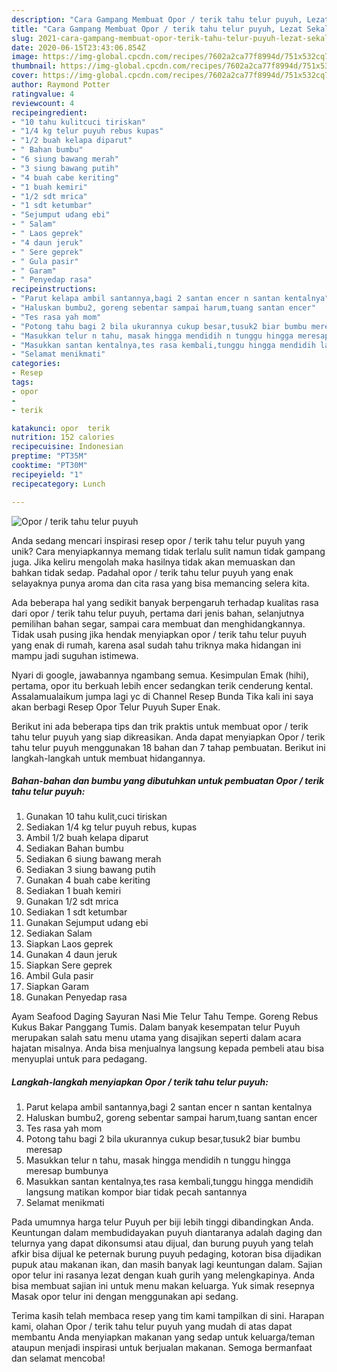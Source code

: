 ```yaml
---
description: "Cara Gampang Membuat Opor / terik tahu telur puyuh, Lezat Sekali"
title: "Cara Gampang Membuat Opor / terik tahu telur puyuh, Lezat Sekali"
slug: 2021-cara-gampang-membuat-opor-terik-tahu-telur-puyuh-lezat-sekali
date: 2020-06-15T23:43:06.854Z
image: https://img-global.cpcdn.com/recipes/7602a2ca77f8994d/751x532cq70/opor-terik-tahu-telur-puyuh-foto-resep-utama.jpg
thumbnail: https://img-global.cpcdn.com/recipes/7602a2ca77f8994d/751x532cq70/opor-terik-tahu-telur-puyuh-foto-resep-utama.jpg
cover: https://img-global.cpcdn.com/recipes/7602a2ca77f8994d/751x532cq70/opor-terik-tahu-telur-puyuh-foto-resep-utama.jpg
author: Raymond Potter
ratingvalue: 4
reviewcount: 4
recipeingredient:
- "10 tahu kulitcuci tiriskan"
- "1/4 kg telur puyuh rebus kupas"
- "1/2 buah kelapa diparut"
- " Bahan bumbu"
- "6 siung bawang merah"
- "3 siung bawang putih"
- "4 buah cabe keriting"
- "1 buah kemiri"
- "1/2 sdt mrica"
- "1 sdt ketumbar"
- "Sejumput udang ebi"
- " Salam"
- " Laos geprek"
- "4 daun jeruk"
- " Sere geprek"
- " Gula pasir"
- " Garam"
- " Penyedap rasa"
recipeinstructions:
- "Parut kelapa ambil santannya,bagi 2 santan encer n santan kentalnya"
- "Haluskan bumbu2, goreng sebentar sampai harum,tuang santan encer"
- "Tes rasa yah mom"
- "Potong tahu bagi 2 bila ukurannya cukup besar,tusuk2 biar bumbu meresap"
- "Masukkan telur n tahu, masak hingga mendidih n tunggu hingga meresap bumbunya"
- "Masukkan santan kentalnya,tes rasa kembali,tunggu hingga mendidih langsung matikan kompor biar tidak pecah santannya"
- "Selamat menikmati"
categories:
- Resep
tags:
- opor
- 
- terik

katakunci: opor  terik 
nutrition: 152 calories
recipecuisine: Indonesian
preptime: "PT35M"
cooktime: "PT30M"
recipeyield: "1"
recipecategory: Lunch

---
```



![Opor / terik tahu telur puyuh](https://img-global.cpcdn.com/recipes/7602a2ca77f8994d/751x532cq70/opor-terik-tahu-telur-puyuh-foto-resep-utama.jpg)

Anda sedang mencari inspirasi resep opor / terik tahu telur puyuh yang unik? Cara menyiapkannya memang tidak terlalu sulit namun tidak gampang juga. Jika keliru mengolah maka hasilnya tidak akan memuaskan dan bahkan tidak sedap. Padahal opor / terik tahu telur puyuh yang enak selayaknya punya aroma dan cita rasa yang bisa memancing selera kita.

Ada beberapa hal yang sedikit banyak berpengaruh terhadap kualitas rasa dari opor / terik tahu telur puyuh, pertama dari jenis bahan, selanjutnya pemilihan bahan segar, sampai cara membuat dan menghidangkannya. Tidak usah pusing jika hendak menyiapkan opor / terik tahu telur puyuh yang enak di rumah, karena asal sudah tahu triknya maka hidangan ini mampu jadi suguhan istimewa.

Nyari di google, jawabannya ngambang semua. Kesimpulan Emak (hihi), pertama, opor itu berkuah lebih encer sedangkan terik cenderung kental. Assalamualaikum jumpa lagi yc di Channel Resep Bunda Tika kali ini saya akan berbagi Resep Opor Telur Puyuh Super Enak.


Berikut ini ada beberapa tips dan trik praktis untuk membuat opor / terik tahu telur puyuh yang siap dikreasikan. Anda dapat menyiapkan Opor / terik tahu telur puyuh menggunakan 18 bahan dan 7 tahap pembuatan. Berikut ini langkah-langkah untuk membuat hidangannya.

<!--inarticleads1-->

##### Bahan-bahan dan bumbu yang dibutuhkan untuk pembuatan Opor / terik tahu telur puyuh:

1. Gunakan 10 tahu kulit,cuci tiriskan
1. Sediakan 1/4 kg telur puyuh rebus, kupas
1. Ambil 1/2 buah kelapa diparut
1. Sediakan  Bahan bumbu
1. Sediakan 6 siung bawang merah
1. Sediakan 3 siung bawang putih
1. Gunakan 4 buah cabe keriting
1. Sediakan 1 buah kemiri
1. Gunakan 1/2 sdt mrica
1. Sediakan 1 sdt ketumbar
1. Gunakan Sejumput udang ebi
1. Sediakan  Salam
1. Siapkan  Laos geprek
1. Gunakan 4 daun jeruk
1. Siapkan  Sere geprek
1. Ambil  Gula pasir
1. Siapkan  Garam
1. Gunakan  Penyedap rasa


Ayam Seafood Daging Sayuran Nasi Mie Telur Tahu Tempe. Goreng Rebus Kukus Bakar Panggang Tumis. Dalam banyak kesempatan telur Puyuh merupakan salah satu menu utama yang disajikan seperti dalam acara hajatan misalnya. Anda bisa menjualnya langsung kepada pembeli atau bisa menyuplai untuk para pedagang. 

<!--inarticleads2-->

##### Langkah-langkah menyiapkan Opor / terik tahu telur puyuh:

1. Parut kelapa ambil santannya,bagi 2 santan encer n santan kentalnya
1. Haluskan bumbu2, goreng sebentar sampai harum,tuang santan encer
1. Tes rasa yah mom
1. Potong tahu bagi 2 bila ukurannya cukup besar,tusuk2 biar bumbu meresap
1. Masukkan telur n tahu, masak hingga mendidih n tunggu hingga meresap bumbunya
1. Masukkan santan kentalnya,tes rasa kembali,tunggu hingga mendidih langsung matikan kompor biar tidak pecah santannya
1. Selamat menikmati


Pada umumnya harga telur Puyuh per biji lebih tinggi dibandingkan Anda. Keuntungan dalam membudidayakan puyuh diantaranya adalah daging dan telurnya yang dapat dikonsumsi atau dijual, dan burung puyuh yang telah afkir bisa dijual ke peternak burung puyuh pedaging, kotoran bisa dijadikan pupuk atau makanan ikan, dan masih banyak lagi keuntungan dalam. Sajian opor telur ini rasanya lezat dengan kuah gurih yang melengkapinya. Anda bisa membuat sajian ini untuk menu makan keluarga. Yuk simak resepnya Masak opor telur ini dengan menggunakan api sedang. 

Terima kasih telah membaca resep yang tim kami tampilkan di sini. Harapan kami, olahan Opor / terik tahu telur puyuh yang mudah di atas dapat membantu Anda menyiapkan makanan yang sedap untuk keluarga/teman ataupun menjadi inspirasi untuk berjualan makanan. Semoga bermanfaat dan selamat mencoba!
